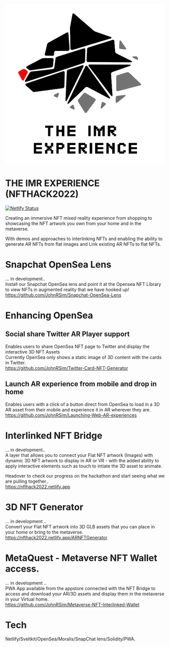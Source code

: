 <img src="./images/logo.png" alt="THE IMR EXPERIENCE">

# THE IMR EXPERIENCE (NFTHACK2022)
[![Netlify Status](https://api.netlify.com/api/v1/badges/9d34f6d2-f321-4e9a-bfe5-cad00261e5cd/deploy-status)](https://app.netlify.com/sites/nfthack2022/deploys)

Creating an immersive NFT mixed reality experience from shopping to showcasing the NFT artwork you own from your home and in the metaverse.

With demos and approaches to interlinking NFTs and enabling the ability to generate AR NFTs from flat images and Link existing AR NFTs to flat NFTs. 

# Snapchat OpenSea Lens
... in development..<br /> 
Install our Snapchat OpenSea lens and point it at the Opensea NFT Library to view NFTs in augmented reality that we have hooked up!<br />
https://github.com/JohnRSim/Snapchat-OpenSea-Lens <br />

# Enhancing OpenSea
## Social share Twitter AR Player support
Enables users to share OpenSea NFT page to Twitter and display the interactive 3D NFT Assets<br />
Currently OpenSea only shows a static image of 3D content with the cards in Twitter. <br />
https://github.com/JohnRSim/Twitter-Card-NFT-Generator 
## Launch AR experience from mobile and drop in home
Enables users with a click of a button direct from OpenSea to load in a 3D AR asset from their mobile and experience it in AR wherever they are.
https://github.com/JohnRSim/Launching-Web-AR-experiences

# Interlinked NFT Bridge
... in development.. <br /> 
A layer that allows you to connect your Flat NFT artwork (Images) with dynamic 3D NFT artwork to display in AR or VR - with the added ability to apply interactive elements such as touch to intiate the 3D asset to animate.

Headover to check our progress on the hackathon and start seeing what we are pulling together..<br />
https://nfthack2022.netlify.app

# 3D NFT Generator
... in development .. <br />
Convert your Flat NFT artwork into 3D GLB assets that you can place in your home or bring to the metaverse.<br />
https://nfthack2022.netlify.app/ARNFTGenerator

# MetaQuest - Metaverse NFT Wallet access.
... in development .. <br />
PWA App available from the appstore connected with the NFT Bridge to access and download your AR/3D assets and display them in the metaverse in your Virtual home.<br />
https://github.com/JohnRSim/Metaverse-NFT-Interlinked-Wallet

# Tech
Netlify/Sveltkit/OpenSea/Moralis/SnapChat lens/Solidity/PWA.
